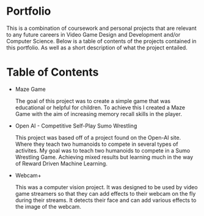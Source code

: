 # Portfolio
  This is a combination of coursework and personal projects that are relevant to any future careers in Video Game Design and Development and/or Computer Science. Below is a table of contents of the projects contained in this portfolio. As well as a short description of what the project entailed. 


# Table of Contents 
 * Maze Game
    
    The goal of this project was to create a simple game that was educational or helpful for children. To achieve this I created a Maze Game with the aim of increasing memory recall skills in the player.
    
 * Open AI - Competitive Self-Play Sumo Wrestling
    
    This project was based off of a project found on the Open-AI site. Where they teach two humanoids to compete in several types of activites. My goal was to teach two humanoids to compete in a Sumo Wrestling Game. Achieving mixed results but learning much in the way of Reward Driven Machine Learning. 
 
 * Webcam+
 
    This was a computer vision project. It was designed to be used by video game streamers so that they can add effects to their webcam on the fly during their streams. It detects their face and can add various effects to the image of the webcam.
